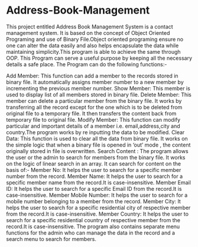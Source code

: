 # Address-Book-Management
This project entitled Address Book Management System is a contact management  system. It is based on the concept of Object Oriented Programing and use of
Binary File.Object oriented programing ensure no one can alter the data easily and also helps encapsulate the data while maintaining simplicity.This program is able to achieve the same through OOP. This Program can serve a useful purpose by keeping all the necessary details a safe place. The Program can do the following functions:-

Add Member: This function can add a member to the records stored in binary file. It automatically assigns member number to a new member by incrementing the previous member number.
Show Member: This member is used to display list of all members stored in binary file.
Delete Member: This member can delete a particular member from the binary file. It works by transferring all the record except for the one which is to be deleted from original file to a temporary file. It then transfers the content back from temporary file to original file.
Modify Member: This function can modify particular and important details of a member i.e. email,address,city and country.The program works by re inputting the data to be modified.
Clear Data: This function is used to clear all the data from binary file. It works on the simple logic that when a binary file is opened in ‘out’ mode , the content originally stored in file is overwritten. 
Search Content : The program allows the user or the admin to search for members from the binary file. It works on the logic of linear search in an array. It can search for content on the basis of:-
Member No: It helps the user to search for a specific member number from the record.
Member Name: It helps the user to search for a specific member name from the record.It is case-insensitive.
Member Email ID: It helps the user to search for a specific Email ID  from the record.It is case-insensitive.
Member Mobile Number: It helps the user to search for a mobile number belonging to a member from the record.
Member City: It helps the user to search for a specific residential city of respective member from the record.It is case-insensitive.
Member Country: It helps the user to search for a specific residential country of respective member from the record.It is case-insensitive.
The program also contains separate menu functions for the admin who can manage the data in the record and a search menu to search for members.
